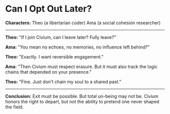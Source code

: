 # Can I Opt Out Later?

**Characters:**
Theo (a libertarian coder)
Ama (a social cohesion researcher)

---

**Theo:** "If I join Civium, can I leave later? Fully leave?"

**Ama:** "You mean no echoes, no memories, no influence left behind?"

**Theo:** "Exactly. I want reversible engagement."

**Ama:** "Then Civium must respect erasure. But it must also track the logic chains that depended on your presence."

**Theo:** "Fine. Just don’t chain my soul to a shared past."

---

**Conclusion:**
Exit must be possible. But total un-being may not be. Civium honors the right to depart, but not the ability to pretend one never shaped the field.

